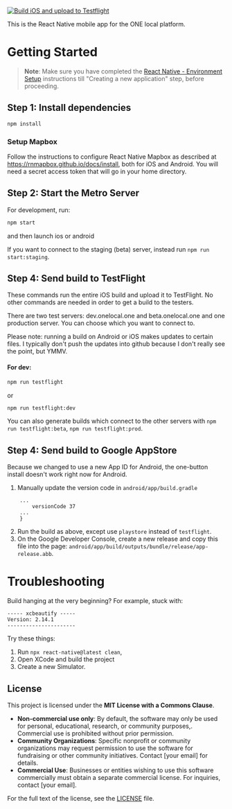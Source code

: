 [![Build iOS and upload to Testflight](https://github.com/onelocalorg/ONE-mobile/actions/workflows/dev-build-upload-ios.yaml/badge.svg?branch=dev)](https://github.com/onelocalorg/ONE-mobile/actions/workflows/dev-build-upload-ios.yaml)

This is the React Native mobile app for the ONE local platform.

# Getting Started

> **Note**: Make sure you have completed the [React Native - Environment Setup](https://reactnative.dev/docs/environment-setup?guide=native) instructions till "Creating a new application" step, before proceeding.

## Step 1: Install dependencies

```bash
npm install
```

### Setup Mapbox

Follow the instructions to configure React Native Mapbox as described at
https://rnmapbox.github.io/docs/install, both for iOS and Android. You will
need a secret access token that will go in your home directory.

## Step 2: Start the Metro Server

For development, run:

```bash
npm start
```

and then launch ios or android

If you want to connect to the staging (beta) server, instead run `npm run start:staging`.

## Step 4: Send build to TestFlight

These commands run the entire iOS build and upload it to TestFlight. No other commands
are needed in order to get a build to the testers.

There are two test servers: dev.onelocal.one and beta.onelocal.one and one production
server. You can choose which you want to connect to.

Please note: running a build on Android or iOS makes updates to certain files. I typically
don't push the updates into github because I don't really see the point, but YMMV.

#### For dev:

```bash
npm run testflight
```

or

```bash
npm run testflight:dev
```

You can also generate builds which connect to the other servers with `npm run testflight:beta`,
`npm run testflight:prod`.

## Step 4: Send build to Google AppStore

Because we changed to use a new App ID for Android, the one-button install doesn't work right
now for Android.

1. Manually update the version code in `android/app/build.gradle`

```defaultConfig {
    ...
        versionCode 37
    ...
    }
```

2. Run the build as above, except use `playstore` instead of `testflight`.
3. On the Google Developer Console, create a new release and copy this file into the page:
   `android/app/build/outputs/bundle/release/app-release.abb`.

# Troubleshooting

Build hanging at the very beginning? For example, stuck with:

```
----- xcbeautify -----
Version: 2.14.1
----------------------
```

Try these things:

1. Run `npx react-native@latest clean`,
1. Open XCode and build the project
1. Create a new Simulator.

## License

This project is licensed under the **MIT License with a Commons Clause**.

- **Non-commercial use only**: By default, the software may only be used for personal, educational, research, or community purposes,. Commercial use is prohibited without prior permission.
- **Community Organizations**: Specific nonprofit or community organizations may request permission to use the software for fundraising or other community initiatives. Contact [your email] for details.
- **Commercial Use**: Businesses or entities wishing to use this software commercially must obtain a separate commercial license. For inquiries, contact [your email].

For the full text of the license, see the [LICENSE](./LICENSE) file.
